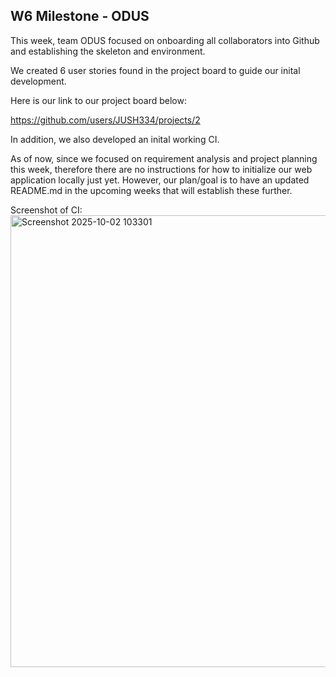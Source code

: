 ## W6 Milestone - ODUS

This week, team ODUS focused on onboarding all collaborators into Github and establishing the skeleton and environment.

We created 6 user stories found in the project board to guide our inital development. 

Here is our link to our project board below:

https://github.com/users/JUSH334/projects/2

In addition, we also developed an inital working CI.

As of now, since we focused on requirement analysis and project planning this week, therefore there are no instructions for how to initialize our web application locally just yet. However, our plan/goal is to have an updated README.md in the upcoming weeks that will establish these further.

Screenshot of CI:
<img width="1877" height="723" alt="Screenshot 2025-10-02 103301" src="https://github.com/user-attachments/assets/a7cb328f-a9de-44b7-b5ad-d3b6de2671ee" />
